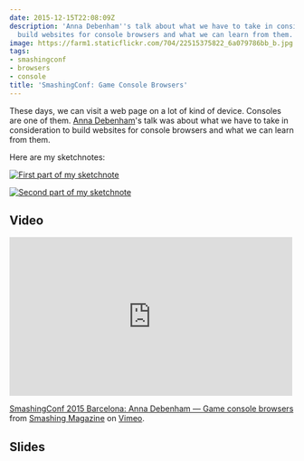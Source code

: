 ```yaml
---
date: 2015-12-15T22:08:09Z
description: 'Anna Debenham''s talk about what we have to take in consideration to
  build websites for console browsers and what we can learn from them. '
image: https://farm1.staticflickr.com/704/22515375822_6a079786bb_b.jpg
tags:
- smashingconf
- browsers
- console
title: 'SmashingConf: Game Console Browsers'
---
```


These days, we can visit a web page on a lot of kind of device. Consoles are one of them. [Anna Debenham](https://twitter.com/anna_debenham)'s talk was about what we have to take in consideration to build websites for console browsers and what we can learn from them.

Here are my sketchnotes:

[![First part of my sketchnote](https://farm1.staticflickr.com/655/22341842619_31a4d58b94_b.jpg)](https://www.flickr.com/photos/alienlebarge/22341842619)

[![Second part of my sketchnote](https://farm1.staticflickr.com/657/22341825489_560788dac5_b.jpg)](https://www.flickr.com/photos/alienlebarge/22341825489)

## Video

<iframe src="https://player.vimeo.com/video/145055817?title=0&byline=0&portrait=0" width="500" height="281" frameborder="0" webkitallowfullscreen mozallowfullscreen allowfullscreen></iframe> <p><a href="https://vimeo.com/145055817">SmashingConf 2015 Barcelona: Anna Debenham &mdash; Game console browsers</a> from <a href="https://vimeo.com/smashingmagazine">Smashing Magazine</a> on <a href="https://vimeo.com">Vimeo</a>.</p>

## Slides

<script async class="speakerdeck-embed" data-id="554f80a10f0248b3b6b00b5e983e05fd" data-ratio="1.77777777777778" src="//speakerdeck.com/assets/embed.js"></script>
